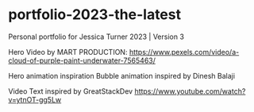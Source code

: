 # portfolio-2023-the-latest
Personal portfolio for Jessica Turner 2023 | Version 3


Hero Video by MART  PRODUCTION: https://www.pexels.com/video/a-cloud-of-purple-paint-underwater-7565463/


  Hero animation inspiration
  Bubble animation inspired by  Dinesh Balaji

  Video Text inspired by GreatStackDev https://www.youtube.com/watch?v=ytnOT-gg5Lw
